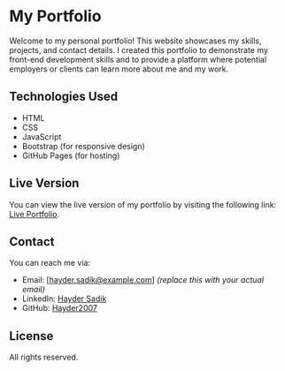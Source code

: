 # My Portfolio

Welcome to my personal portfolio! This website showcases my skills, projects, and contact details. I created this portfolio to demonstrate my front-end development skills and to provide a platform where potential employers or clients can learn more about me and my work.

## Technologies Used

- HTML
- CSS
- JavaScript
- Bootstrap (for responsive design)
- GitHub Pages (for hosting)

## Live Version

You can view the live version of my portfolio by visiting the following link:
[Live Portfolio](https://hayder2007.github.io/my-portfolio/).

## Contact

You can reach me via:
- Email: [hayder.sadik@example.com]  *(replace this with your actual email)*
- LinkedIn: [Hayder Sadik](https://www.linkedin.com/in/hayder-sadik)
- GitHub: [Hayder2007](https://github.com/hayder2007)

## License

All rights reserved.
